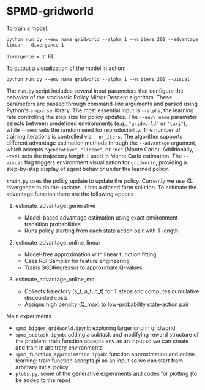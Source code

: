 # SPMD-gridworld

To train a model:

```
python run.py --env_name gridworld --alpha 1 --n_iters 200 --advantage linear --divergence 1
```

`divergence = 1`: KL

To output a visualization of the model in action:

```
python run.py --env_name gridworld --alpha 1 --n_iters 200 --visual
```

The `run.py` script includes several input parameters that configure the behavior of the stochastic Policy Mirror Descent algorithm. These parameters are passed through command-line arguments and parsed using Python's `argparse` library. The most essential input is `--alpha`, the learning rate controlling the step size for policy updates. The `--env\_name` parameter selects between predefined environments (e.g., `"gridworld"` or `"taxi"`), while `--seed` sets the random seed for reproducibility. The number of training iterations is controlled via `--n\_iters`. The algorithm supports different advantage estimation methods through the `--advantage` argument, which accepts `"generative"`, `"linear"`, or `"mc"` (Monte Carlo). Additionally, `--tval` sets the trajectory length `T` used in Monte Carlo estimation. The `--visual` flag triggers environment visualization for `gridworld`, providing a step-by-step display of agent behavior under the learned policy.

`train.py` uses the policy_update to update the policy. Currently we use KL divergence to do the updates, it has a closed form solution. To estimate the advantage function there are the following options 

1. estimate_advantage_generative
   - Model-based advantage estimation using exact environment transition probabilities
   - Runs policy starting from each state action pair with T length

2. estimate_advantage_online_linear
   - Model-free approximation with linear function fitting
   - Uses RBFSampler for feature engineering
   - Trains SGDRegressor to approximate Q-values

3. estimate_advantage_online_mc
   - Collects trajectory (s_t, a_t, c_t) for T steps and computes cumulative discounted costs
   - Assigns high penalty (Q_max) to low-probability state-action pair
   

Main experiments
- `spmd_bigger_gridworld.ipynb`: exploring larger grid in gridworld
- `spmd_subtask.ipynb`: adding a subtask and modifying reward structure of the problem: train function accepts env as an input so we can create and train in arbitrary environments
- `spmd_function_approximation.ipynb`: function approximation and online learning: train function accepts pi as an input so we can start from arbitrary initial policy
- `plots.py`: some of the generative experiments and codes for plotting (to be added to the repo)
